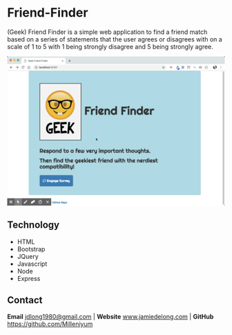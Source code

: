 # Friend-Finder

(Geek) Friend Finder is a simple web application to find a friend match based on a series of statements that the user agrees or disagrees with on a scale of 1 to 5 with 1 being strongly disagree and 5 being strongly agree.

![Friend Finder](https://github.com/Milleniyum/Friend-Finder/blob/master/app/public/images/friend_finder.gif)

## Technology

* HTML
* Bootstrap
* JQuery
* Javascript
* Node
* Express

## Contact
**Email** jdlong1980@gmail.com | **Website** www.jamiedelong.com | **GitHub** https://github.com/Milleniyum
